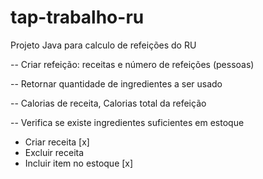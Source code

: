 # tap-trabalho-ru
Projeto Java para calculo de refeições do RU 



-- Criar refeição: receitas e número de refeições (pessoas)

-- Retornar quantidade de ingredientes a ser usado


-- Calorias de receita, Calorias total da refeição

-- Verifica se existe ingredientes suficientes em estoque

- Criar receita [x]
- Excluir receita 
- Incluir item no estoque [x]